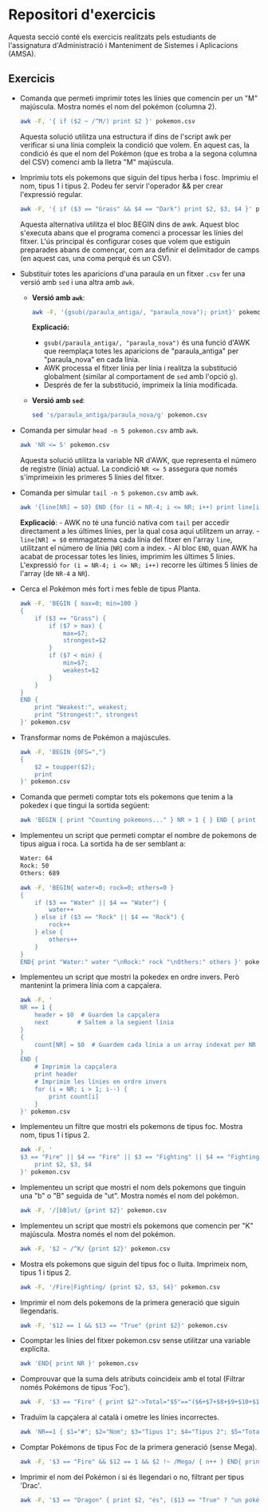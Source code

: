 # Repositori d'exercicis

Aquesta secció conté els exercicis realitzats pels estudiants de l'assignatura d'Administració i Manteniment de Sistemes i Aplicacions (AMSA).

## Exercicis

- Comanda que permeti imprimir totes les línies que comencin per un "M" majúscula. Mostra només el nom del pokémon (columna 2).

    ```bash
    awk -F, '{ if ($2 ~ /^M/) print $2 }' pokemon.csv
    ```

    Aquesta solució utilitza una estructura if dins de l'script awk per verificar si una línia compleix la condició que volem. En aquest cas, la condició és que el nom del Pokémon (que es troba a la segona columna del CSV) comenci amb la lletra "M" majúscula.

- Imprimiu tots els pokemons que siguin del tipus herba i fosc. Imprimiu el nom, tipus 1 i tipus 2. Podeu fer servir l'operador && per crear l'expressió regular.

    ```bash
    awk -F, '{ if ($3 == "Grass" && $4 == "Dark") print $2, $3, $4 }' pokemon.csv
    ```

    Aquesta alternativa utilitza el bloc BEGIN dins de awk. Aquest bloc s'executa abans que el programa comenci a processar les línies del fitxer. L'ús principal és configurar coses que volem que estiguin preparades abans de començar, com ara definir el delimitador de camps (en aquest cas, una coma perquè és un CSV).

- Substituir totes les aparicions d'una paraula en un fitxer `.csv` fer una versió amb `sed` i una altra amb `awk`.

  - **Versió amb `awk`**:

    ```bash
    awk -F, '{gsub(/paraula_antiga/, "paraula_nova"); print}' pokemon.csv
    ```

    **Explicació:**

    - `gsub(/paraula_antiga/, "paraula_nova")` és una funció d'AWK que reemplaça totes les aparicions de "paraula_antiga" per "paraula_nova" en cada línia.
    - AWK processa el fitxer línia per línia i realitza la substitució globalment (similar al comportament de `sed` amb l'opció `g`).
    - Després de fer la substitució, imprimeix la línia modificada.

  - **Versió amb `sed`**:

    ```bash
    sed 's/paraula_antiga/paraula_nova/g' pokemon.csv
    ```

- Comanda per simular `head -n 5 pokemon.csv` amb `awk`.

    ```bash
    awk 'NR <= 5' pokemon.csv
    ```

    Aquesta solució utilitza la variable NR d'AWK, que representa el número de registre (línia) actual. La condició `NR <= 5` assegura que només s'imprimeixin les primeres 5 línies del fitxer.

- Comanda per simular `tail -n 5 pokemon.csv` amb `awk`.

    ```bash
    awk '{line[NR] = $0} END {for (i = NR-4; i <= NR; i++) print line[i]}' pokemon.csv
    ```

    **Explicació**:
      - AWK no té una funció nativa com `tail` per accedir directament a les últimes línies, per la qual cosa aquí utilitzem un array.
      - `line[NR] = $0` emmagatzema cada línia del fitxer en l'array `line`, utilitzant el número de línia (`NR`) com a índex.
      - Al bloc `END`, quan AWK ha acabat de processar totes les línies, imprimim les últimes 5 línies. L'expressió `for (i = NR-4; i <= NR; i++)` recorre les últimes 5 línies de l'array (de `NR-4` a `NR`).

- Cerca el Pokémon més fort i mes feble de tipus Planta.

    ```bash
    awk -F, 'BEGIN { max=0; min=100 } 
    { 
        if ($3 == "Grass") { 
            if ($7 > max) { 
                max=$7; 
                strongest=$2 
            } 
            if ($7 < min) { 
                min=$7; 
                weakest=$2 
            } 
        } 
    } 
    END { 
        print "Weakest:", weakest; 
        print "Strongest:", strongest 
    }' pokemon.csv
    ```

- Transformar noms de Pokémon a majúscules.

    ```bash
    awk -F, 'BEGIN {OFS=","} 
    { 
        $2 = toupper($2); 
        print 
    }' pokemon.csv
    ```

- Comanda que permeti comptar tots els pokemons que tenim a la pokedex i que tingui la sortida següent:

    ```bash
    awk 'BEGIN { print "Counting pokemons..." } NR > 1 { } END { print "There are", NR-1, "pokemons." }' pokemon.csv
    ```

- Implementeu un script que permeti comptar el nombre de pokemons de tipus aigua i roca. La sortida ha de ser semblant a:

    ```bash
    Water: 64
    Rock: 50
    Others: 689
    ```

    ```bash
    awk -F, 'BEGIN{ water=0; rock=0; others=0 } 
    {
        if ($3 == "Water" || $4 == "Water") {
            water++
        } else if ($3 == "Rock" || $4 == "Rock") {
            rock++
        } else {
            others++
        }
    } 
    END{ print "Water:" water "\nRock:" rock "\nOthers:" others }' pokemon.csv
    ```

- Implementeu un script que mostri la pokedex en ordre invers. Però mantenint la primera línia com a capçalera.

    ```bash
    awk -F, '
    NR == 1 { 
        header = $0  # Guardem la capçalera
        next        # Saltem a la següent línia
    } 
    {
        count[NR] = $0  # Guardem cada línia a un array indexat per NR
    }
    END {
        # Imprimim la capçalera
        print header   
        # Imprimim les línies en ordre invers
        for (i = NR; i > 1; i--) {
            print count[i]  
        }
    }' pokemon.csv
    ```

- Implementeu un filtre que mostri els pokemons de tipus foc. Mostra nom, tipus 1 i tipus 2.

    ```bash
    awk -F, '
    $3 == "Fire" || $4 == "Fire" || $3 == "Fighting" || $4 == "Fighting" {
        print $2, $3, $4
    }' pokemon.csv
    ```

- Implementeu un script que mostri el nom dels pokemons que tinguin una "b" o "B" seguida de "ut". Mostra només el nom del pokémon.

    ```bash
    awk -F, '/[bB]ut/ {print $2}' pokemon.csv
    ```

- Implementeu un script que mostri els pokemons que comencin per "K" majúscula. Mostra només el nom del pokémon.

    ```bash
    awk -F, '$2 ~ /^K/ {print $2}' pokemon.csv
    ```

- Mostra els pokemons que siguin del tipus foc o lluita. Imprimeix nom, tipus 1 i tipus 2.

    ```bash
    awk -F, '/Fire|Fighting/ {print $2, $3, $4}' pokemon.csv
    ```

- Imprimir el nom dels pokemons de la primera generació que siguin llegendaris.

    ```bash
    awk -F, '$12 == 1 && $13 == "True" {print $2}' pokemon.csv
    ```

- Coomptar les línies del fitxer pokemon.csv sense utilitzar una variable explícita.

    ```bash
    awk 'END{ print NR }' pokemon.csv
    ```

- Comprouvar que la suma dels atributs coincideix amb el total (Filtrar només Pokémons de tipus 'Foc').

    ```bash
    awk -F, '$3 == "Fire" { print $2"->Total="$5"=="($6+$7+$8+$9+$10+$11)}' pokemon.csv
    ```

- Traduïm la capçalera al català i ometre les línies incorrectes.

    ```bash
    awk 'NR==1 { $1="#"; $2="Nom"; $3="Tipus 1"; $4="Tipus 2"; $5="Total"; $6="HP"; $7="Atac"; $8="Defensa"; $9="Atac Especial"; $10="Defensa Especial"; $11="Velocitat"; $12="Generació"; $13="Llegendari"; print $0 } NF == 13 {print}' pokemon.csv
    ```

- Comptar Pokémons de tipus Foc de la primera generació (sense Mega).

    ```bash
    awk -F, '$3 == "Fire" && $12 == 1 && $2 !~ /Mega/ { n++ } END{ print "There are", n, "fire type pokemons in the first generation without Mega evolutions." }' pokemon.csv
    ```

- Imprimir el nom del Pokémon i si és llegendari o no, filtrant per tipus 'Drac'.

    ```bash
    awk -F, '$3 == "Dragon" { print $2, "és", ($13 == "True" ? "un pokémon llegendari" : "un pokémon comú") }' pokemon.csv
    ```
